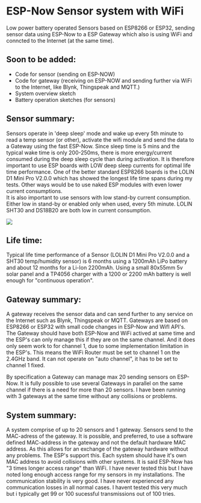# ESP-Now Sensor system with WiFi
Low power battery operated Sensors based on ESP8266 or ESP32, sending sensor data using ESP-Now to a ESP Gateway which also is using WiFi and conncted to the Internet (at the same time).

## Soon to be added:
- Code for sensor (sending on ESP-NOW)
- Code for gateway (receiving on ESP-NOW and sending further via WiFi to the Internet, like Blynk, Thingspeak and MQTT.)
- System overview sketch
- Battery operation sketches (for sensors)

## Sensor summary:

Sensors operate in 'deep sleep' mode and wake up every 5th minute to read a temp sensor (or other), activate the wifi module and send the data to a Gateway using the fast ESP-Now. Since sleep time is 5 mins and the typical wake time is only 200-250ms, there is more energy/current consumed during the deep sleep cycle than during activation. It is therefore important to use ESP boards with LOW deep sleep currents for optimal life time performance. 
One of the better standard ESP8266 boards is the LOLIN D1 Mini Pro V2.0.0 which has showed the longest life time spans during my tests. Other ways would be to use naked ESP modules with even lower current consumptions.  
It is also important to use sensors with low stand-by current consumption. Either low in stand-by or enabled only when used, every 5th minute. LOLIN SHT30 and DS18B20 are both low in current consumption.

![](https://github.com/jonasbystrom/ESP-Now-Sensor-system-with-WiFi/blob/main/img/esp-now-temp-sensor-with-solar-panel.png)


## Life time:

Typical life time performance of a Sensor (LOLIN D1 Mini Pro V2.0.0 and a SHT30 temp/humidity sensor) is 6 months using a 1200mAh LiPo battery and about 12 months for a Li-Ion 2200mAh.
Using a small 80x55mm 5v solar panel and a TP4056 charger with a 1200 or 2200 mAh battery is well enough for "continuous operation".

## Gateway summary:

A gateway receives the sensor data and can send further to any service on the Internet such as Blynk, Thingspeak or MQTT. Gateways are based on ESP8266 or ESP32 with small code changes in ESP-Now and WifI API's. The Gateway should have both ESP-Now and WiFi actived at same time and the ESP's can only manage this if they are on the same channel. And it does only seem work to for channel 1, due to some implementation limitation in the ESP's. This means the WiFi Router must be set to channel 1 on the 2.4GHz band. It can not operate on "auto channel", it has to be set to channel 1 fixed.

By specification a Gateway can manage max 20 sending sensors on ESP-Now. It is fully possible to use several Gateways in parallel on the same channel if there is a need for more than 20 sensors. I have been running with 3 gateways at the same time without any collisions or problems.

## System summary:

A system comprise of up to 20 sensors and 1 gateway. Sensors send to the MAC-adress of the gateway. It is possible, and preferred, to use a software defined MAC-address in the gateway and not the default hardware MAC address. As this allows for an exchange of the gateway hardware without any problems. The ESP's support this.
Each system should have it's own MAC address to avoid collisions with other systems.
It is said ESP-Now has "3 times longer access range" than WiFi. I have never tested this but I have noted long enough access range for my sensors in my installations. The communication stability is very good. I have never experienced any communication losses in all normal cases. I havent tested this very much but i typically get 99 or 100 sucessful transmissions out of 100 tries.  
